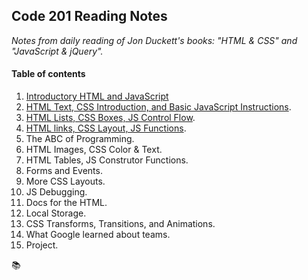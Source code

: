 ## Code 201 Reading Notes
*Notes from daily reading of Jon Duckett's books: "HTML & CSS" and "JavaScript & jQuery".*

#### Table of contents

1. [Introductory HTML and JavaScript](class-01.md)     
2. [HTML Text, CSS Introduction, and Basic JavaScript Instructions](class-02.md).    
3. [HTML Lists, CSS Boxes, JS Control Flow](class-03.md).   
4. [HTML links, CSS Layout, JS Functions](class-04.md).   
5. The ABC of Programming.   
6. HTML Images, CSS Color & Text.   
7. HTML Tables, JS Construtor Functions.   
8. Forms and Events.   
9. More CSS Layouts.   
10. JS Debugging.   
11. Docs for the HTML.   
12. Local Storage.   
13. CSS Transforms, Transitions, and Animations.   
14. What Google learned about teams.   
15. Project. 

:books:
